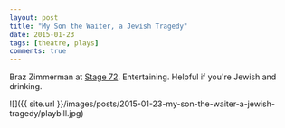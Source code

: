 ```yaml
---
layout: post
title: "My Son the Waiter, a Jewish Tragedy"
date: 2015-01-23
tags: [theatre, plays]
comments: true
---
```

Braz Zimmerman at [Stage 72](http://stage72.com/my-son-the-waiter-a-jewish-tragedy-performs-oct-10-dec-31). Entertaining. Helpful if you're Jewish and drinking.

![]({{ site.url }}/images/posts/2015-01-23-my-son-the-waiter-a-jewish-tragedy/playbill.jpg)

